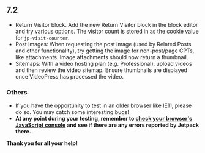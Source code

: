 ## 7.2

- Return Visitor block. Add the new Return Visitor block in the block editor and try various options. The visitor count is stored in as the cookie value for `jp-visit-counter`.
- Post Images: When requesting the post image (used by Related Posts and other functionality), try getting the image for non-post/page CPTs, like attachments. Image attachments should now return a thumbnail.
- Sitemaps: With a video hosting plan (e.g. Professional), upload videos and then review the video sitemap. Ensure thumbnails are displayed once VideoPress has processed the video.



### Others

- If you have the opportunity to test in an older browser like IE11, please do so. You may catch some interesting bugs!
- **At any point during your testing, remember to [check your browser's JavaScript console](https://codex.wordpress.org/Using_Your_Browser_to_Diagnose_JavaScript_Errors#Step_3:_Diagnosis) and see if there are any errors reported by Jetpack there.**

**Thank you for all your help!**
